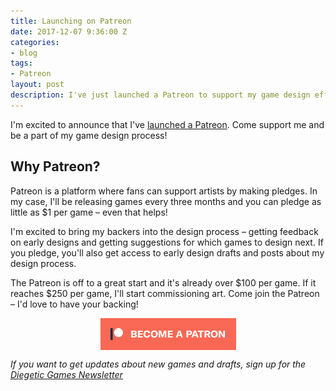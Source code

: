 ```yaml
---
title: Launching on Patreon
date: 2017-12-07 9:36:00 Z
categories:
- blog
tags:
- Patreon
layout: post
description: I've just launched a Patreon to support my game design efforts
---
```


I'm excited to announce that I've [launched a Patreon](https://www.patreon.com/randylubin). Come support me and be a part of my game design process!

## Why Patreon?

Patreon is a platform where fans can support artists by making pledges. In my case, I'll be releasing games every three months and you can pledge as little as $1 per game – even that helps!

I'm excited to bring my backers into the design process – getting feedback on early designs and getting suggestions for which games to design next. If you pledge, you'll also get access to early design drafts and posts about my design process.

The Patreon is off to a great start and it's already over $100 per game. If it reaches $250 per game, I'll start commissioning art. Come join the Patreon – I'd love to have your backing!

<div class="">
    <a href="https://www.patreon.com/bePatron?u=554536"><img src="/img/become_a_patron_button.png" alt="become a backer on Patreon" style="display:block; margin:auto"></a>
</div>

*If you want to get updates about new games and drafts, sign up for the [Diegetic Games Newsletter](http://diegeticgames.us9.list-manage1.com/subscribe?u=e4f0b45dd4eb576171853a903&id=cacabf37ec)*
